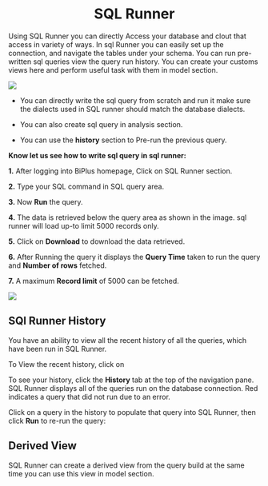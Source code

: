 
<center><h1>SQL Runner </h1></center>

Using SQL Runner you can directly Access your database and clout that access in variety of ways. In sql Runner you can easily set up the connection, and navigate the tables under your schema. You can run pre-written sql queries view the query run history. You can create your customs views here and perform useful task with them in model section.  

![
](https://raw.githubusercontent.com/sv18042016/fp1/532dd8b61e94d1e08fe0b89afa6a5961336e8ad2/images/sql_ru.png)

- You can directly write the sql query from scratch and run it make sure the dialects used in SQL runner should match the database dialects. 

- You can also create sql query in analysis section. 

- You can use the **history** section to Pre-run the previous query.

**Know let us see how to write sql query in sql runner:**

**1.** After logging into BiPlus homepage, Click on SQL Runner section.

**2.**  Type your SQL command in SQL query area.

**3.**  Now **Run** the query.

**4.** The data is retrieved below the query area as shown in the image. sql runner will load up-to limit 5000 records only.

**5.** Click on **Download** to download the data retrieved.

**6.** After Running the query it displays the **Query Time** taken to run the query and **Number of rows** fetched.

**7.** A maximum **Record limit** of 5000 can be fetched.

![
](https://raw.githubusercontent.com/sv18042016/fp1/ce8e9fc79b080f9de55ebc3627f8c1f071efd6d5/images/sql_runner.png)


## SQl Runner History

You have an ability to view all the recent history of all the queries, which have been run in SQL Runner.

To View the recent history, click on 

To see your history, click the  **History**  tab at the top of the navigation pane. SQL Runner displays all of the queries run on the database connection. Red indicates a query that did not run due to an error.

Click on a query in the history to populate that query into SQL Runner, then click  **Run**  to re-run the query:




## Derived View

SQL Runner can create a derived view from the query build at the same time you can use this view in model section.
<!--stackedit_data:
eyJoaXN0b3J5IjpbLTczMTc3MTk0LC02OTYzNDc5NzcsMTYyNz
cwMDM0Nyw3NjM5ODA0MjIsMTU3NTAzODE5MywtMTY0NDUzMDEy
Myw0NDEzMDY3MjMsLTk2Mzg2MjkxOSwtMjMwOTc5MDMzLDE0ND
g3Nzk1OTUsMTEyMzg1NzAyMSw0MDY3MDU1MzMsNDMxOTk2MTc2
LC0xNTMxMDk4MjAxLC00MTAwMTQ3NzcsLTIwMDc3NDQwNjIsMT
A4MDY0ODUwNSw4NTQyNDY0MjgsLTE2NDY1MTE1NzgsLTIzMTYz
NzE1OV19
-->